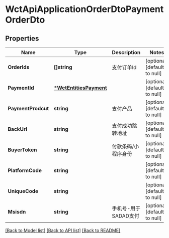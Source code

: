 # WctApiApplicationOrderDtoPaymentOrderDto

## Properties
Name | Type | Description | Notes
------------ | ------------- | ------------- | -------------
**OrderIds** | **[]string** | 支付订单Id | [optional] [default to null]
**PaymentId** | [***WctEntitiesPayment**](WCT.Entities.Payment.md) |  | [optional] [default to null]
**PaymentProdcut** | **string** | 支付产品 | [optional] [default to null]
**BackUrl** | **string** | 支付成功跳转地址 | [optional] [default to null]
**BuyerToken** | **string** | 付款条码/小程序身份 | [optional] [default to null]
**PlatformCode** | **string** |  | [optional] [default to null]
**UniqueCode** | **string** |  | [optional] [default to null]
**Msisdn** | **string** | 手机号-用于SADAD支付 | [optional] [default to null]

[[Back to Model list]](../README.md#documentation-for-models) [[Back to API list]](../README.md#documentation-for-api-endpoints) [[Back to README]](../README.md)

